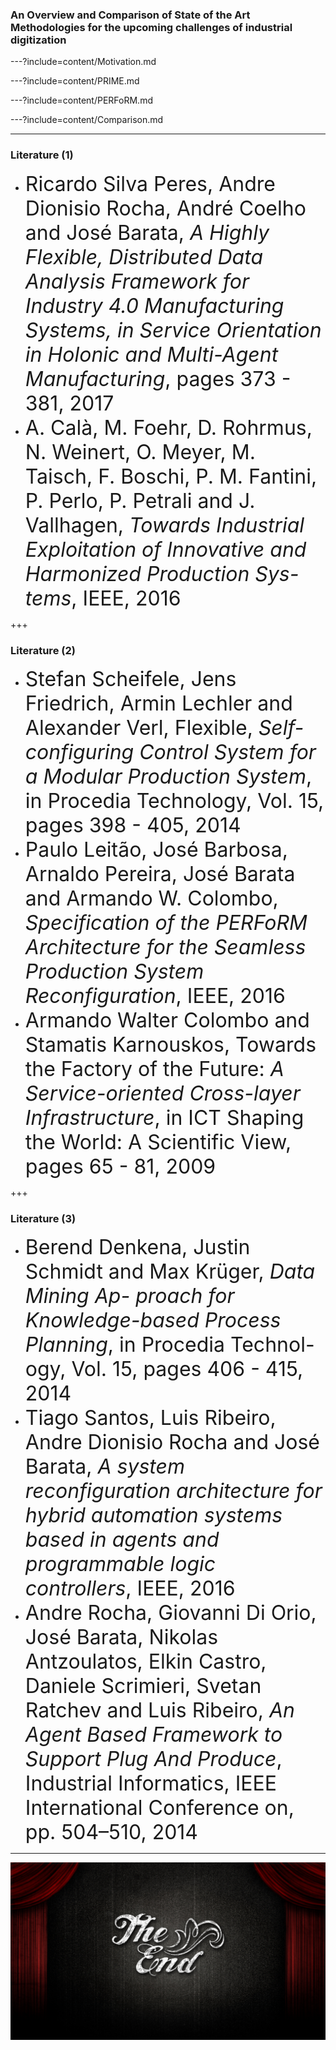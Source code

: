 ### An Overview and Comparison of State of the Art Methodologies for the upcoming challenges of industrial digitization

---?include=content/Motivation.md

---?include=content/PRIME.md

---?include=content/PERFoRM.md

---?include=content/Comparison.md

---
### Literature (1)
<ul>
  <li>
    <font size="6">
      Ricardo Silva Peres, Andre Dionisio Rocha, André Coelho and José
      Barata, <em>A Highly Flexible, Distributed Data Analysis Framework for
      Industry 4.0 Manufacturing Systems, in Service Orientation in Holonic
      and Multi-Agent Manufacturing</em>, pages 373 - 381, 2017
    </font>
  </li>
  <li>
    <font size="6">
      A. Calà, M. Foehr, D. Rohrmus, N. Weinert, O. Meyer, M. Taisch, F.
      Boschi, P. M. Fantini, P. Perlo, P. Petrali and J. Vallhagen, <em>Towards
      Industrial Exploitation of Innovative and Harmonized Production Sys-
      tems</em>, IEEE, 2016
    </font>
  </li>
</ul>

+++
### Literature (2)
<ul>
  <li>
    <font size="6">
      Stefan Scheifele, Jens Friedrich, Armin Lechler and Alexander Verl,
      Flexible, <em>Self-configuring Control System for a Modular Production
      System</em>, in Procedia Technology, Vol. 15, pages 398 - 405, 2014
    </font>
  </li>
  <li>
    <font size="6">
      Paulo Leitão, José Barbosa, Arnaldo Pereira, José Barata and Armando
      W. Colombo, <em>Specification of the PERFoRM Architecture for the
      Seamless Production System Reconfiguration</em>, IEEE, 2016
    </font>
  </li>
  <li>
    <font size="6">
      Armando Walter Colombo and Stamatis Karnouskos, Towards the
      Factory of the Future: <em>A Service-oriented Cross-layer Infrastructure</em>,
      in ICT Shaping the World: A Scientific View, pages 65 - 81, 2009
    </font>
  </li>
</ul>

+++
### Literature (3)
<ul>
  <li>
    <font size="6">
      Berend Denkena, Justin Schmidt and Max Krüger, <em>Data Mining Ap-
      proach for Knowledge-based Process Planning</em>, in Procedia Technol-
      ogy, Vol. 15, pages 406 - 415, 2014
    </font>
  </li>
  <li>
    <font size="6">
      Tiago Santos, Luis Ribeiro, Andre Dionisio Rocha and José Barata,
      <em>A system reconfiguration architecture for hybrid automation systems
      based in agents and programmable logic controllers</em>, IEEE, 2016
    </font>
  </li>
  <li>
    <font size="6">
      Andre Rocha, Giovanni Di Orio, José Barata, Nikolas Antzoulatos,
      Elkin Castro, Daniele Scrimieri, Svetan Ratchev and Luis Ribeiro,
      <em>An Agent Based Framework to Support Plug And Produce</em>, Industrial
      Informatics, IEEE International Conference on, pp. 504–510, 2014
    </font>
  </li>
</ul>













---
![The End](assets/The-end.jpg)

